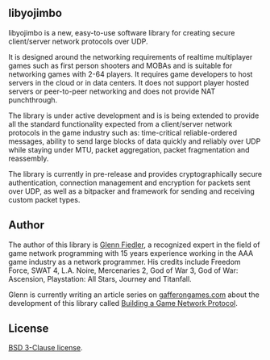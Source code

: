 ## libyojimbo

libyojimbo is a new, easy-to-use software library for creating secure client/server network protocols over UDP.

It is designed around the networking requirements of realtime multiplayer games such as first person shooters and MOBAs and is suitable for networking games with 2-64 players. It requires game developers to host servers in the cloud or in data centers. It does not support player hosted servers or peer-to-peer networking and does not provide NAT punchthrough.

The library is under active development and is is being extended to provide all the standard functionality expected from a client/server network protocols in the game industry such as: time-critical reliable-ordered messages, ability to send large blocks of data quickly and reliably over UDP while staying under MTU, packet aggregation, packet fragmentation and reassembly.

The library is currently in pre-release and provides cryptographically secure authentication, connection management and encryption for packets sent over UDP, as well as a bitpacker and framework for sending and receiving custom packet types.

## Author

The author of this library is [Glenn Fiedler](https://www.linkedin.com/in/glennfiedler), a recognized expert in the field of game network programming with 15 years experience working in the AAA game industry as a network programmer. His credits include Freedom Force, SWAT 4, L.A. Noire, Mercenaries 2, God of War 3, God of War: Ascension, Playstation: All Stars, Journey and Titanfall. 

Glenn is currently writing an article series on [gafferongames.com](http://gafferongames.com) about the development of this library called [Building a Game Network Protocol](http://gafferongames.com/2016/05/10/building-a-game-network-protocol/).

## License

[BSD 3-Clause license](https://opensource.org/licenses/BSD-3-Clause).
